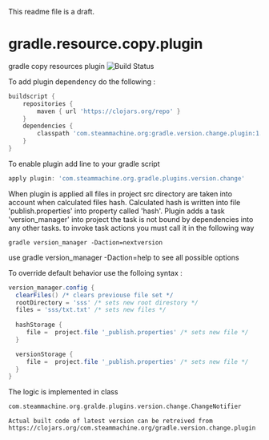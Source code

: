 This readme file is a draft.


# gradle.resource.copy.plugin
gradle copy resources plugin   ![Build Status](https://travis-ci.org/DarrylZero/gradle.version.change.plugin.svg?branch=release)


                                                                                                                          

To add plugin dependency do the following :
```groovy
buildscript {
    repositories {
        maven { url 'https://clojars.org/repo' }
    }
    dependencies {
        classpath 'com.steammachine.org:gradle.version.change.plugin:1.0.4'
    }
}
```


To enable plugin add line to your gradle script 
```groovy
apply plugin: 'com.steammachine.org.gradle.plugins.version.change'
```

When plugin is applied all files in project src directory are taken into account when calculated files hash. Calculated hash is 
written into file 'publish.properties' into property called 'hash'. Plugin adds a task 'version_manager' into project
the task is not bound by dependencies into any other tasks.
to invoke task actions you must call it in the following way 

```text
gradle version_manager -Daction=nextversion
```
use gradle version_manager -Daction=help to see all possible options

To override default behavior use the folloing syntax :

```groovy
version_manager.config {
  clearFiles() /* clears previouse file set */
  rootDirectory = 'sss' /* sets new root direstory */
  files = 'sss/txt.txt' /* sets new files */
  
  hashStorage {
     file =  project.file '_publish.properties' /* sets new file */
  }

  versionStorage {
     file =  project.file '_publish.properties' /* sets new file */
  }
}
```






The logic is implemented in class 
```groovy
com.steammachine.org.gralde.plugins.version.change.ChangeNotifier
```



```text
Actual built code of latest version can be retreived from
https://clojars.org/com.steammachine.org/gradle.version.change.plugin
```


